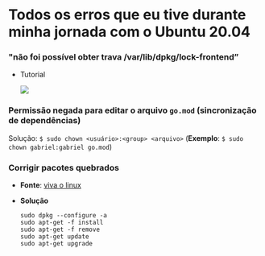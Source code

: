 # Todos os erros que eu tive durante minha jornada com o Ubuntu 20.04

### "não foi possível obter trava /var/lib/dpkg/lock-frontend”

* Tutorial
  
  [![](http://img.youtube.com/vi/mcsD9TSU51c/hqdefault.jpg)](https://www.youtube.com/watch?v=mcsD9TSU51c)
  
### Permissão negada para editar o arquivo `go.mod` (sincronização de dependências)

Solução: `$ sudo chown <usuário>:<group> <arquivo>` (**Exemplo**: `$ sudo chown gabriel:gabriel go.mod`)

### Corrigir pacotes quebrados

* **Fonte**: [viva o linux](https://www.vivaolinux.com.br/topico/Duvidas-frequentes/-IMPOSSIVEL-CORRIGIR-PROBLEMAS-VOCE-MANTEVE-HOLD-PACOTES-QUEBRADOS)

* **Solução**
  
  ```shell
  sudo dpkg --configure -a
  sudo apt-get -f install
  sudo apt-get -f remove
  sudo apt-get update
  sudo apt-get upgrade
  ```
